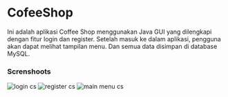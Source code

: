 # CofeeShop
Ini adalah aplikasi Coffee Shop menggunakan Java GUI yang dilengkapi dengan fitur login dan register. Setelah masuk ke dalam aplikasi, pengguna akan dapat melihat tampilan menu. Dan semua data disimpan di database MySQL.

### Screnshoots
![login cs](https://user-images.githubusercontent.com/93025188/222694086-55295758-2b9e-423c-baae-dabcd8ed8275.png)
![register cs](https://user-images.githubusercontent.com/93025188/222694116-37e1efbd-145c-4671-865b-f468d53b67a5.png)
![main menu cs](https://user-images.githubusercontent.com/93025188/222694129-47401657-19c7-4e52-82ec-493503e37813.png)
